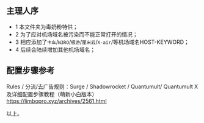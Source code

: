 ## 主理人序
- 1 本文件夹为毒奶粉特供；
- 2 为了应对机场域名被污染而不能正常打开的情况；
- 3 相应添加了`卡车`/`N3RO`/`极游`/`厘米云`/`X-air`/等机场域名HOST-KEYWORD；
- 4 后续会陆续增加其他机场域名；
## 配置步骤参考
 Rules / 分流/去广告规则：Surge / Shadowrocket / Quantumult/ Quantumult X 及详细配置步骤教程（萌新小白版本）
 https://limbopro.xyz/archives/2561.html

 以上。



